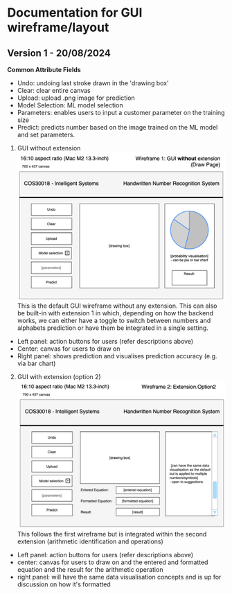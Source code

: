 # Documentation for GUI wireframe/layout 
## Version 1 - 20/08/2024

**Common Attribute Fields**
- Undo: undoing last stroke drawn in the 'drawing box'
- Clear: clear entire canvas
- Upload: upload .png image for prediction
- Model Selection: ML model selection
- Parameters: enables users to input a customer parameter on the training size
- Predict: predicts number based on the image trained on the ML model and set parameters.

1. GUI without extension
![Draw GUI w/o extension](image/GUI_no_extension.png)
This is the default GUI wireframe without any extension. This can also be built-in with extension 1 in which, depending on how the backend works, we can either have a toggle to switch between numbers and alphabets prediction or have them be integrated in a single setting.

- Left panel: action buttons for users (refer descriptions above)
- Center: canvas for users to draw on
- Right panel: shows prediction and visualises prediction accuracy (e.g. via bar chart)

2. GUI with extension (option 2)
![Draw GUI with extension (option 2)](image/GUI_extension_2.png)
This follows the first wireframe but is integrated within the second extension (arithmetic identification and operations)

- Left panel: action buttons for users (refer descriptions above)
- center: canvas for users to draw on and the entered and formatted equation and the result for the arithmetic operation
- right panel: will have the same data visualisation concepts and is up for discussion on how it's formatted
